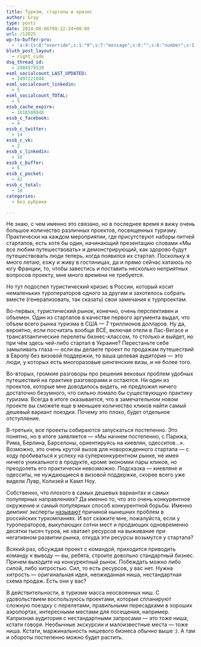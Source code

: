```yaml
---
title: Туризм, стартапы и кризис
author: Gray
type: posts
date: 2014-08-06T08:22:24+00:00
url: /12025
wp-to-buffer-pro:
  - 'a:4:{s:8:"override";s:1:"0";s:7:"message";s:0:"";s:6:"number";s:1:"1";s:16:"alternateMessage";s:0:"";}'
bluth_post_layout:
  - right_side
dsq_thread_id:
  - 2904579539
esml_socialcount_LAST_UPDATED:
  - 1497221044
esml_socialcount_linkedin:
  - 5
esml_socialcount_TOTAL:
  - 5
essb_cache_expire:
  - 1616508848
essb_c_facebook:
  - 4
essb_c_twitter:
  - 14
essb_c_vk:
  - 2
essb_c_linkedin:
  - 10
essb_c_buffer:
  - 6
essb_c_pocket:
  - 42
essb_c_total:
  - 18
categories:
  - Без рубрики

---
```








Не знаю, с чем именно это связано, но в последнее время я вижу очень большое количество различных проектов, посвященных туризму. Практически на каждом мероприятии, где присутствуют наборы питчей стартапов, есть хотя бы один, начинающий презентацию словами &#171;Мы все любим путешествовать&#187; и демонстрирующий, как здорово будут путешествовать люди теперь, когда появился их стартап. Поскольку я много летаю, езжу и живу в гостиницах, да и прямо сейчас катаюсь по югу Франции, то, чтобы завестись и поставить несколько неприятных вопросов проекту, мне много времени не требуется.

Но тут подоспел туристический кризис в России, который косит немаленьких туроператоров одного за другим и захотелось собрать вместе (генерализовать, так сказать) свои замечания к турпроектам.

Во-первых, туристический рынок, конечно, очень перспективен и объемен. Один из стартапов в качестве первого аргумента выдал, что объем всего рынка туризма в США — 7 триллионов долларов. Ну да, вероятно, если посчитать вообще ВСЁ, включая отели в Лас-Вегасе и трансатлантические перелеты бизнес-классом, то столько и выйдет, но при чём здесь чей-либо стартап в Украине? Перестаньте себе замыливать глаза — если вы делаете проект по продажам путешествий в Европу без визовой поддержки, то ваша целевая аудитория — это люди, у которых есть многоразовые шенгенские визы, и не более того.

Во-вторых, громкие разговоры про решения вековых проблем удобных путешествий на практике разговорами и остаются. Ни один из проектов, которые мне доводилось видеть, не предложил ничего достаточно безумного, что сильно ломало бы существующую практику туризма. Всегда в итоге оказывается, что в замечательном новом проекте вы сможете еще в меньшее количество кликов найти самый дешевый вариант поездки. Почему это плохо, будет отдельное отступление.

В-третьих, все проекты собираются запускаться постепенно. Это понятно, но в итоге заявляется — &#171;Мы начнем постепенно, с Парижа, Рима, Берлина, Барселоны, ориентируясь на киевлян, одесситов…&#187;. Возможно, это очень крутой вызов для новорожденного стартапа — с ходу пробиваться к успеху на суперконкурентном рынке, не имея ничего уникального в продукте, кроме экономии пары кликов, но преодолеть его практически невозможно. Подсказка — киевляне и одесситы, не нуждающиеся в визовой поддержке, скорее всего уже видели Лувр, Колизей и Камп Ноу.

Собственно, что плохого в самых дешевых вариантах и самых популярных направлениях? Да именно то, что это очень конкурентное окружение и самый популярных способ конкурентной борьбы. Именно демпинг эксперты <a href="http://profi.travel.ru/travel/agencies/234911.html" target="_blank">называют</a> причиной нынешних проблем в российских туркомпаниях. И вот скажите мне, пожалуйста, если у туроператоров, выкупающих сотни мест и продающих одновременно десятки тысяч туров, не хватает ресурсов на выживание при негативном развитии рынка, откуда эти ресурсы возьмутся у стартапа?

Всякий раз, обсуждая проект с командой, приходится приводить команду к выводу — вы, ребята, строите довольно стандартный бизнес. Причем выходите на конкурентный рынок. Побеждать можно либо силой, либо хитростью. Сил, то есть ресурсов, у вас нет. Нужна хитрость — оригинальная идея, неожиданная ниша, нестандартная схема продаж. Есть они у вас?

В действительности, в туризме масса неосвоенных ниш. С удовольствием воспользуюсь проектами, которые спланируют сложную поездку с перелетами, правильными пересадками в хороших аэропортах, интересными местами для посещения, например. Капризная аудитория с нестандартными запросами — это тоже ниша, кстати говоря. Необычные экскурсии и малоизвестные места — тоже ниша. Кстати, маржинальность нишевого бизнеса обычно выше :). А там и обороты постепенно можно будет растить.